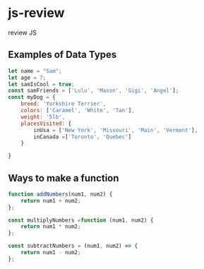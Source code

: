 # js-review
review JS

## Examples of Data Types
```javascript
let name = "Sam";
let age = 7;
let samIsCool = true;
const samFriends = ['Lulu', 'Mason', 'Gigi', 'Angel'];
const myDog = {
    breed: 'Yorkshire Terrier',
    colors: ['Caramel', 'White', 'Tan'],
    weight: '5lb',
    placesVisited: {
        inUsa = ['New York', 'Missouri', 'Main', 'Vermont'],
        inCanada =['Toronto', 'Quebec']
    }

}

```

## Ways to make a function
```javascript
function addNumbers(num1, num2) {
    return num1 + num2;
};

const multiplyNumbers =function (num1, num2) {
    return num1 * num2;
};

const subtractNumbers = (num1, num2) => {
    return num1 - num2;
};

```

